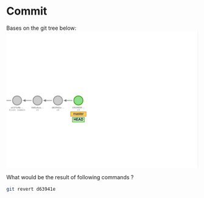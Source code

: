 # Commit

Bases on the git tree below:
![commit base](assets/commit_base_2.JPG)

What would be the result of following commands ?

```bash
git revert d63941e
```
